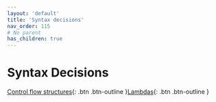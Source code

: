 ```yaml
---
layout: 'default'
title: 'Syntax decisions'
nav_order: 115
# No parent
has_children: true
---
```


# Syntax Decisions
[Control flow structures](syntax-decisions/control-flow-structures.md){: .btn .btn-outline }[Lambdas](syntax-decisions/lambdas.md){: .btn .btn-outline }